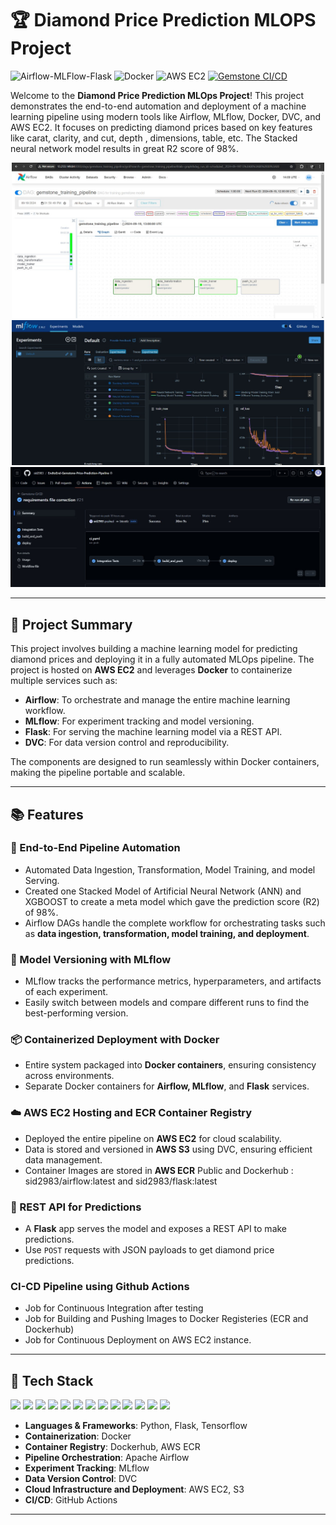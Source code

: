 # 🏆 Diamond Price Prediction MLOPS Project

![Airflow-MLFlow-Flask](https://img.shields.io/badge/MLops-Automated-blue)
![Docker](https://img.shields.io/badge/Docker-Running-green)
![AWS EC2](https://img.shields.io/badge/AWS%20EC2-Deployed-yellow)
[![Gemstone CI/CD](https://github.com/sid2983/EndtoEnd-Gemstone-Price-Prediction-Pipeline/actions/workflows/ci.yaml/badge.svg)](https://github.com/sid2983/EndtoEnd-Gemstone-Price-Prediction-Pipeline/actions/workflows/ci.yaml)

Welcome to the **Diamond Price Prediction MLOps Project**! This project demonstrates the end-to-end automation and deployment of a machine learning pipeline using modern tools like Airflow, MLflow, Docker, DVC, and AWS EC2. It focuses on predicting diamond prices based on key features like carat, clarity, and cut, depth , dimensions, table, etc. The Stacked neural network model results in great R2 score of 98%.

<p align="center">
  <img src="airflow running on AWS.jpg" alt="Airflow Dag Screenshot" width="500"/>
  <img src="mlflow running on AWS.jpg" alt="MLflow UI Screenshot" width="500"/>
  <img src="CI-CD.jpg" alt="Deployment sst" width="1000"/>
</p>

---

## 🚀 Project Summary

This project involves building a machine learning model for predicting diamond prices and deploying it in a fully automated MLOps pipeline. The project is hosted on **AWS EC2** and leverages **Docker** to containerize multiple services such as:

- **Airflow**: To orchestrate and manage the entire machine learning workflow.
- **MLflow**: For experiment tracking and model versioning.
- **Flask**: For serving the machine learning model via a REST API.
- **DVC**: For data version control and reproducibility.

The components are designed to run seamlessly within Docker containers, making the pipeline portable and scalable.

---

## 📚 Features

### 🔄 End-to-End Pipeline Automation
- Automated Data Ingestion, Transformation, Model Training, and model Serving.
- Created one Stacked Model of Artificial Neural Network (ANN) and XGBOOST to create a meta model which gave the prediction score (R2) of 98%.
- Airflow DAGs handle the complete workflow for orchestrating tasks such as **data ingestion, transformation, model training, and deployment**.

### 🧬 Model Versioning with MLflow
- MLflow tracks the performance metrics, hyperparameters, and artifacts of each experiment.
- Easily switch between models and compare different runs to find the best-performing version.

### 📦 Containerized Deployment with Docker
- Entire system packaged into **Docker containers**, ensuring consistency across environments.
- Separate Docker containers for **Airflow, MLflow**, and **Flask** services.

### ☁️ AWS EC2 Hosting and ECR Container Registry
- Deployed the entire pipeline on **AWS EC2** for cloud scalability.
- Data is stored and versioned in **AWS S3** using DVC, ensuring efficient data management.
- Container Images are stored in **AWS ECR** Public and Dockerhub : sid2983/airflow:latest and sid2983/flask:latest

### 📡 REST API for Predictions
- A **Flask** app serves the model and exposes a REST API to make predictions.
- Use `POST` requests with JSON payloads to get diamond price predictions.

### CI-CD Pipeline using Github Actions 
- Job for Continuous Integration after testing
- Job for Building and Pushing Images to Docker Registeries (ECR and Dockerhub)
- Job for Continuous Deployment on AWS EC2 instance.
---

## 🧰 Tech Stack

<p align="center p-3">
  <img src="https://img.shields.io/badge/Python-3776AB?logo=python&logoColor=white" />
  <img src="https://img.shields.io/badge/TensorFlow-FF6F00?logo=tensorflow&logoColor=white" />
  <img src="https://img.shields.io/badge/DVC-945DD6?logo=dvc&logoColor=white" />
  <img src="https://img.shields.io/badge/Docker-2496ED?logo=docker&logoColor=white" />
  <img src="https://img.shields.io/badge/Apache%20Airflow-017CEE?logo=apacheairflow&logoColor=white" />
  <img src="https://img.shields.io/badge/MLflow-0194E2?logo=mlflow&logoColor=white" />
  <img src="https://img.shields.io/badge/Flask-000000?logo=flask&logoColor=white" />
  <img src="https://img.shields.io/badge/GitHub_Actions-2088FF?logo=githubactions&logoColor=white" />
  <img src="https://img.shields.io/badge/AWS%20ECR-FF9900?logo=amazonecr&logoColor=white" />
  <img src="https://img.shields.io/badge/DockerHub-2496ED?logo=docker&logoColor=white" />
  <img src="https://img.shields.io/badge/AWS-FF9900?logo=amazonaws&logoColor=white" />
  <img src="https://img.shields.io/badge/EC2-FF9900?logo=amazonec2&logoColor=white" />
  <img src="https://img.shields.io/badge/AWS%20S3-569A31?logo=amazons3&logoColor=white" />
  
</p>

- **Languages & Frameworks**: Python, Flask, Tensorflow
- **Containerization**: Docker
- **Container Registry**: Dockerhub, AWS ECR
- **Pipeline Orchestration**: Apache Airflow
- **Experiment Tracking**: MLflow
- **Data Version Control**: DVC
- **Cloud Infrastructure and Deployment**: AWS EC2, S3
- **CI/CD**: GitHub Actions

---


